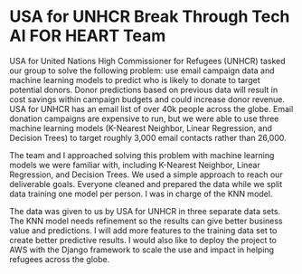 # USA for UNHCR Break Through Tech AI FOR HEART Team
USA for United Nations High Commissioner for Refugees (UNHCR) tasked our group to solve the following problem: use email campaign data and machine learning models to predict who is likely to donate to target potential donors. Donor predictions based on previous data will result in cost savings within campaign budgets and could increase donor revenue. USA for UNHCR has an email list of over 40k people across the globe. Email donation campaigns are expensive to run, but we were able to use three machine learning models (K-Nearest Neighbor, Linear Regression, and Decision Trees) to target roughly 3,000 email contacts rather than 26,000. 

The team and I approached solving this problem with machine learning models we were familiar with, including K-Nearest Neighbor, Linear Regression, and Decision Trees. We used a simple approach to reach our deliverable goals. Everyone cleaned and prepared the data while we split data training one model per person. I was in charge of the KNN model.

The data was given to us by USA for UNHCR in three separate data sets. 
The KNN model needs refinement so the results can give better business value and predictions. I will add more features to the training data set to create better predictive results. I would also like to deploy the project to AWS with the Django framework to scale the use and impact in helping refugees across the globe.
